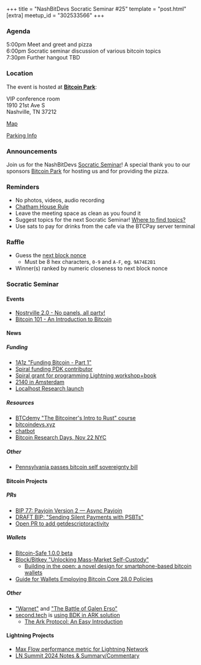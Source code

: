 +++
title = "NashBitDevs Socratic Seminar #25"
template = "post.html"
[extra]
meetup_id = "302533566"
+++

### Agenda
 
5:00pm Meet and greet and pizza  
6:00pm Socratic seminar discussion of various bitcoin topics   
7:30pm Further hangout TBD

### Location

The event is hosted at [**Bitcoin Park**](https://bitcoinpark.com):

VIP conference room   
1910 21st Ave S  
Nashville, TN  37212  

[Map](https://www.google.com/maps/place/1910+21st+Ave+S,+Nashville,+TN+37212/@36.1347819,-86.8029863,17z/data=!3m1!4b1!4m5!3m4!1s0x8864669fea1ce71d:0xdc34986293b94f39!8m2!3d36.1347819!4d-86.8007923)  

[Parking Info](/about/bitcoinpark-parking)  

### Announcements

Join us for the NashBitDevs [Socratic Seminar](/about)! A special thank you to our 
sponsors [Bitcoin Park](https://bitcoinpark.co/) for hosting us and for providing the pizza. 

### Reminders

  - No photos, videos, audio recording
  - [Chatham House Rule](https://www.chathamhouse.org/about-us/chatham-house-rule)
  - Leave the meeting space as clean as you found it
  - Suggest topics for the next Socratic Seminar! [Where to find topics?](/about/find-topics)
  - Use sats to pay for drinks from the cafe via the BTCPay server terminal

### Raffle

  - Guess the [next block nonce](https://nonce.notmandatory.org/)
    - Must be 8 hex characters, `0-9` and `A-F`, eg. `9A74E2B1`
  - Winner(s) ranked by numeric closeness to next block nonce

### Socratic Seminar

#### Events

- [Nostrville 2.0 - No panels, all party!](https://www.meetup.com/bitcoinpark/events/303283108/?eventOrigin=group_events_list)
- [Bitcoin 101 - An Introduction to Bitcoin](https://www.meetup.com/bitcoinpark/events/303963749/?eventOrigin=group_events_list)

#### News

##### Funding
- [1A1z "Funding Bitcoin - Part 1"](https://s3.amazonaws.com/1a1z.com/files/1A1z%20-%20Funding%20Bitcoin%20-%20Part%201.pdf)
- [Spiral funding PDK contributor](https://x.com/spiralbtc/status/1848741207502885101?s=12&t=tjvL-eINwWwpULIItNU3KA)
- [Spiral grant for programming Lightning workshop+book](https://x.com/spiralbtc/status/1851305676338868567)
- [2140 in Amsterdam](https://2140.dev/) 
- [Localhost Research launch](https://x.com/lclhostresearch/status/1850978751452233788)

##### Resources
- [BTCdemy "The Bitcoiner's Intro to Rust" course](https://btcdemy.thinkific.com/)
- [bitcoindevs.xyz](https://bitcoindevs.xyz/)
- [chatbot](https://chat.bitcoinsearch.xyz/)
- [Bitcoin Research Days, Nov 22 NYC](https://brd.chaincode.com/)

##### Other
- [Pennsylvania passes bitcoin self sovereignty bill](https://btctimes.com/pennsylvania-house-of-representatives-approves-bitcoin-bill/)

#### Bitcoin Projects

##### PRs
- [BIP 77: Payjoin Version 2 — Async Payjoin](https://github.com/bitcoin/bips/pull/1483)
- [DRAFT BIP: "Sending Silent Payments with PSBTs"](https://github.com/bitcoin/bips/pull/1687/files)
- [Open PR to add getdescriptoractivity](https://github.com/bitcoin/bitcoin/pull/30708)

##### Wallets
- [Bitcoin-Safe 1.0.0 beta](https://primal.net/e/note1r0le63sxhf6vtjnjc8zeh8rlpp9v33lmrwqlp2ds8v7xrq5ghydqsqecz2)
- [Block/Bitkey "Unlocking Mass-Market Self-Custody"](https://assets.ctfassets.net/mtmp6hzjjvnd/6Qjcs8zgMiyffC0Uk8cx4V/6d1553946b50b132209518be8ff3026f/Unlocking_Mass_Market_Self_Custody_-10-24-.pdf)
  - [Building in the open: a novel design for smartphone-based bitcoin wallets](https://bitkey.build/building-in-the-open/)
- [Guide for Wallets Employing Bitcoin Core 28.0 Policies](https://bitcoinops.org/en/bitcoin-core-28-wallet-integration-guide/)

##### Other
- ["Warnet"](https://github.com/bitcoin-dev-project/warnet) and ["The Battle of Galen Erso"](https://github.com/bitcoin-dev-project/battle-of-galen-erso)
- [second.tech](https://second.tech) is [using BDK in ARK solution](https://x.com/2ndbtc/status/1850207512722567387)
  - [The Ark Protocol: An Easy Introduction](https://thunderbiscuit.com/posts/ark/)

#### Lightning Projects
- [Max Flow performance metric for Lightning Network](https://bitcoinmagazine.com/technical/the-metric-that-matters-for-the-lightning-network)
- [LN Summit 2024 Notes & Summary/Commentary](https://delvingbitcoin.org/t/ln-summit-2024-notes-summary-commentary/1198)
